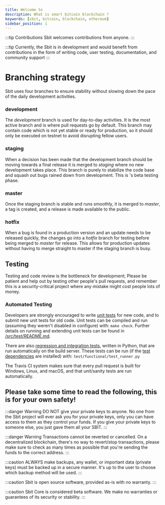 ```yaml
---
title: Welcome to 
description: What is smart bitcoin blockchain ?
keywords: [sbit, bitcoin, blockchain, ethereum]
sidebar_position: 1
---
```


:::tip Contributions
Sbit welcomes contributions from anyone.
:::

:::tip
Currently, the Sbit is in development and would benefit from contributions in the form of writing code, user testing, documentation, and community support
:::


Branching strategy
==================

Sbit uses four branches to ensure stability without slowing down
the pace of the daily development activities.

### development
The *development* branch is used for day-to-day activities. It is the most
active branch and is where pull requests go by default. This branch may contain
code which is not yet stable or ready for production, so it should only be
executed on testnet to avoid disrupting fellow users.

### staging
When a decision has been made that the development branch should be moving
towards a final release it is merged to *staging* where no new development
takes place. This branch is purely to stabilize the code base and squash out
bugs rained down from development. This is 's beta testing phase.

### master
Once the staging branch is stable and runs smoothly, it is merged to *master*, a tag is created,
and a release is made available to the public.

### hotfix
When a bug is found in a production version and an update needs to be
released quickly, the changes go into a *hotfix* branch for testing before
being merged to *master* for release. This allows for production updates without having to merge straight to
master if the staging branch is busy.

Testing
-------

Testing and code review is the bottleneck for development;   Please be patient and help out by testing
other people's pull requests, and remember this is a security-critical project where any mistake might cost people
lots of money.

### Automated Testing

Developers are strongly encouraged to write [unit tests](https://github.com/SBit-Project/sbit/blob/master/src/test/README.md) for new code, and to
submit new unit tests for old code. Unit tests can be compiled and run
(assuming they weren't disabled in configure) with: `make check`. Further details on running
and extending unit tests can be found in [/src/test/README.md](https://github.com/SBit-Project/sbit/blob/master/src/test/README.md).

There are also [regression and integration tests](https://github.com/SBit-Project/sbit/tree/master/test), written
in Python, that are run automatically on the build server.
These tests can be run (if the [test dependencies](https://github.com/SBit-Project/sbit/tree/master/test) are installed) with: `test/functional/test_runner.py`

The Travis CI system makes sure that every pull request is built for Windows, Linux, and macOS, and that unit/sanity tests are run automatically.

## Please take some time to read the following, this is for your own safety!

:::danger Warning
DO NOT give your private keys to anyone. No one from the Sbit project will ever ask you for your private keys, only you can have access to them as they control your funds. If you give your private keys to someone else, you just gave them all your SBIT.
:::

:::danger Warning
Transactions cannot be reverted or cancelled. On a decentralized blockchain, there's no way to revert/stop transactions, please make sure to check as many times as possible that you're sending the funds to the correct address.
:::

:::caution
ALWAYS make backups, any wallet, or important data (private keys) must be backed up in a secure manner. It's up to the user to choose which backup method will be used.
:::

:::caution
Sbit is open source software, provided as-is with no warranty.
:::

:::caution
Sbit Core is considered beta software. We make no warranties or guarantees of its security or stability.
:::